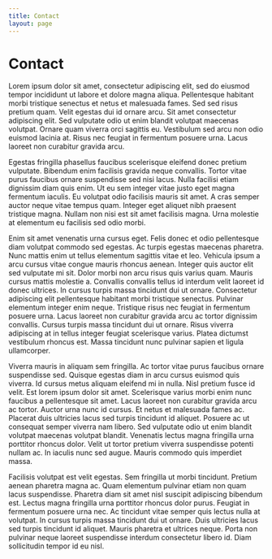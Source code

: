 ```yaml
---
title: Contact
layout: page
---
```


# Contact

Lorem ipsum dolor sit amet, consectetur adipiscing elit, sed do eiusmod tempor incididunt ut labore et dolore magna aliqua. Pellentesque habitant morbi tristique senectus et netus et malesuada fames. Sed sed risus pretium quam. Velit egestas dui id ornare arcu. Sit amet consectetur adipiscing elit. Sed vulputate odio ut enim blandit volutpat maecenas volutpat. Ornare quam viverra orci sagittis eu. Vestibulum sed arcu non odio euismod lacinia at. Risus nec feugiat in fermentum posuere urna. Lacus laoreet non curabitur gravida arcu.

Egestas fringilla phasellus faucibus scelerisque eleifend donec pretium vulputate. Bibendum enim facilisis gravida neque convallis. Tortor vitae purus faucibus ornare suspendisse sed nisi lacus. Nulla facilisi etiam dignissim diam quis enim. Ut eu sem integer vitae justo eget magna fermentum iaculis. Eu volutpat odio facilisis mauris sit amet. A cras semper auctor neque vitae tempus quam. Integer eget aliquet nibh praesent tristique magna. Nullam non nisi est sit amet facilisis magna. Urna molestie at elementum eu facilisis sed odio morbi.

Enim sit amet venenatis urna cursus eget. Felis donec et odio pellentesque diam volutpat commodo sed egestas. Ac turpis egestas maecenas pharetra. Nunc mattis enim ut tellus elementum sagittis vitae et leo. Vehicula ipsum a arcu cursus vitae congue mauris rhoncus aenean. Integer quis auctor elit sed vulputate mi sit. Dolor morbi non arcu risus quis varius quam. Mauris cursus mattis molestie a. Convallis convallis tellus id interdum velit laoreet id donec ultrices. In cursus turpis massa tincidunt dui ut ornare. Consectetur adipiscing elit pellentesque habitant morbi tristique senectus. Pulvinar elementum integer enim neque. Tristique risus nec feugiat in fermentum posuere urna. Lacus laoreet non curabitur gravida arcu ac tortor dignissim convallis. Cursus turpis massa tincidunt dui ut ornare. Risus viverra adipiscing at in tellus integer feugiat scelerisque varius. Platea dictumst vestibulum rhoncus est. Massa tincidunt nunc pulvinar sapien et ligula ullamcorper.

Viverra mauris in aliquam sem fringilla. Ac tortor vitae purus faucibus ornare suspendisse sed. Quisque egestas diam in arcu cursus euismod quis viverra. Id cursus metus aliquam eleifend mi in nulla. Nisl pretium fusce id velit. Est lorem ipsum dolor sit amet. Scelerisque varius morbi enim nunc faucibus a pellentesque sit amet. Lacus laoreet non curabitur gravida arcu ac tortor. Auctor urna nunc id cursus. Et netus et malesuada fames ac. Placerat duis ultricies lacus sed turpis tincidunt id aliquet. Posuere ac ut consequat semper viverra nam libero. Sed vulputate odio ut enim blandit volutpat maecenas volutpat blandit. Venenatis lectus magna fringilla urna porttitor rhoncus dolor. Velit ut tortor pretium viverra suspendisse potenti nullam ac. In iaculis nunc sed augue. Mauris commodo quis imperdiet massa.

Facilisis volutpat est velit egestas. Sem fringilla ut morbi tincidunt. Pretium aenean pharetra magna ac. Quam elementum pulvinar etiam non quam lacus suspendisse. Pharetra diam sit amet nisl suscipit adipiscing bibendum est. Lectus magna fringilla urna porttitor rhoncus dolor purus. Feugiat in fermentum posuere urna nec. Ac tincidunt vitae semper quis lectus nulla at volutpat. In cursus turpis massa tincidunt dui ut ornare. Duis ultricies lacus sed turpis tincidunt id aliquet. Mauris pharetra et ultrices neque. Porta non pulvinar neque laoreet suspendisse interdum consectetur libero id. Diam sollicitudin tempor id eu nisl.